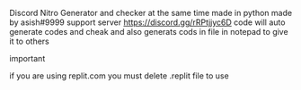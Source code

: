 Discord Nitro Generator and checker at the same time made in python made by asish#9999 support server https://discord.gg/rRPtjjyc6D code will auto generate codes and cheak and also generats cods in file in notepad to give it to others 

important

if you are using replit.com you must delete .replit file to use
